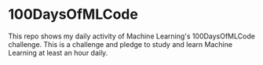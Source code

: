 # 100DaysOfMLCode
This repo shows my daily activity of Machine Learning's 100DaysOfMLCode challenge. This is a challenge and pledge to study and learn Machine Learning at least  an hour daily.
